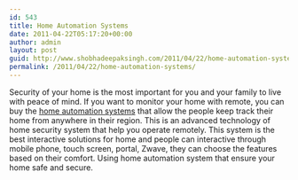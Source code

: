 ```yaml
---
id: 543
title: Home Automation Systems
date: 2011-04-22T05:17:20+00:00
author: admin
layout: post
guid: http://www.shobhadeepaksingh.com/2011/04/22/home-automation-systems/
permalink: /2011/04/22/home-automation-systems/
---
```

Security of your home is the most important for you and your family to live with peace of mind. If you want to monitor your home with remote, you can buy the [home automation systems](http://www.adtpulse.com/) that allow the people keep track their home from anywhere in their region. This is an advanced technology of home security system that help you operate remotely. This system is the best interactive solutions for home and people can interactive through mobile phone, touch screen, portal, Zwave, they can choose the features based on their comfort. Using home automation system that ensure your home safe and secure.